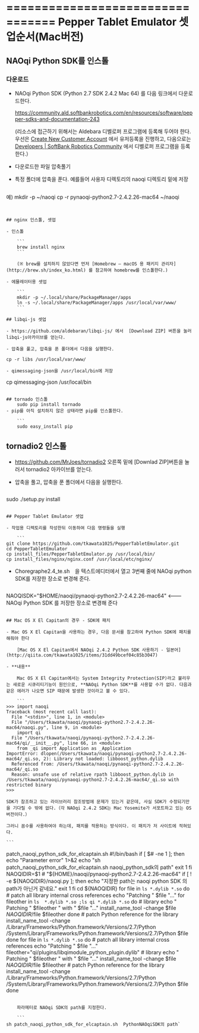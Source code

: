 =================================
Pepper Tablet Emulator 셋업순서(Mac버전)
=================================

## NAOqi Python SDK를 인스톨
### 다운로드

- NAOqi Python SDK (Python 2.7 SDK 2.4.2 Mac 64) 를 다음 링크에서 다운로드한다.

    https://community.ald.softbankrobotics.com/en/resources/software/pepper-sdks-and-documentation-243

    (리소스에 접근하기 위해서는 Aldebara 디벨로퍼 프로그램에 등록해 두어야 한다. 우선은 [Create New Customer Account](https://store.aldebaran.com/default/customer/account/create/) 에서 유저등록을 진행하고, 다음으로는 [Developers | SoftBank Robotics Community](https://community.ald.softbankrobotics.com/en/developerprogram#section3) 에서 디벨로퍼 프로그램을 등록한다.）

- 다운로드한 파일 압축풀기

- 특정 폴더에 압축을 푼다. 예를들어 사용자 디렉토리의 naoqi 디렉토리 밑에 저장

    ```
예)
mkdir -p ~/naoqi
cp -r pynaoqi-python2.7-2.4.2.26-mac64  ~/naoqi
```


## nginx 인스톨, 셋업

- 인스톨

    ```
    brew install nginx
    ```

    (※ brew를 설치하지 않았다면 먼저 [Homebrew — macOS 용 패키지 관리자](http://brew.sh/index_ko.html) 를 참고하여 homebrew를 인스톨한다.)

- 에뮬레이터용 셋업

    ```
    mkdir -p ~/.local/share/PackageManager/apps
    ln -s ~/.local/share/PackageManager/apps /usr/local/var/www/
    ```

## libqi-js 셋업

- https://github.com/aldebaran/libqi-js/ 에서  [Download ZIP] 버튼을 눌러 libqi-js아카이브를 얻는다.

- 압축을 풀고, 압축을 푼 폴더에서 다음을 실행한다.

   ```
    cp -r libs /usr/local/var/www/
   ```
- qimessaging-json을 /usr/local/bin에 저장

   ```
cp qimessaging-json /usr/local/bin
```

## tornado 인스톨
    sudo pip install tornado
- pip를 아직 설치하지 않은 상태라면 pip를 인스톨한다.

    ```
    sudo easy_install pip
```

## tornadio2 인스톨

- https://github.com/MrJoes/tornadio2 오른쪽 밑에  [Downlad ZIP]버튼을 눌러서 tornadio2 아카이브를 얻는다.

- 압축을 풀고, 압축을 푼 폴더에서 다음을 실행한다.

    ```
sudo ./setup.py install
```

## Pepper Tablet Emulator 셋업

- 작업용 디렉토리를 작성한뒤 이동하여 다음 명령들을 실행

    ```
git clone https://github.com/tkawata1025/PepperTabletEmulator.git
cd PepperTabletEmulator
cp install_files/PepperTabletEmulator.py /usr/local/bin/
cp install_files/nginx/nginx.conf /usr/local/etc/nginx/
```
- Choregraphe2.4_te.sh　을 텍스트에디터에서 열고 3번째 줄에  NAOqi python SDK를 저장한 장소로 변경해 준다.

    ```
NAOQISDK="$HOME/naoqi/pynaoqi-python2.7-2.4.2.26-mac64"
<--- NAOqi Python SDK 를 저장한 장소로 변경해 준다
```

## Mac OS X El Capitan의 경우 - SDK에 패치

- Mac OS X El Capitan을 사용하는 경우, 다음 문서를 참고하여 Python SDK에 패치를 해줘야 한다

    [Mac OS X El Capitan에서 NAOqi 2.4.2 Python SDK 사용하기 - 일본어](http://qiita.com/tkawata1025/items/31dd49bcef04c85b3047)

- **내용**
    
    Mac OS X El Capitan에서는 System Integrity Protection(SIP)라고 불리우는 새로운 시큐리티기능이 원인으로, **NAOqi Python SDK**를 사용할 수가 없다. 다음과 같은 에러가 나오면 SIP 때문에 발생한 것이라고 볼 수 있다.

    ```
>>> import naoqi
Traceback (most recent call last):
  File "<stdin>", line 1, in <module>
  File "/Users/tkawata/naoqi/pynaoqi-python2.7-2.4.2.26-mac64/naoqi.py", line 9, in <module>
    import qi
  File "/Users/tkawata/naoqi/pynaoqi-python2.7-2.4.2.26-mac64/qi/__init__.py", line 66, in <module>
    from _qi import Application as _Application
ImportError: dlopen(/Users/tkawata/naoqi/pynaoqi-python2.7-2.4.2.26-mac64/_qi.so, 2): Library not loaded: libboost_python.dylib
  Referenced from: /Users/tkawata/naoqi/pynaoqi-python2.7-2.4.2.26-mac64/_qi.so
  Reason: unsafe use of relative rpath libboost_python.dylib in /Users/tkawata/naoqi/pynaoqi-python2.7-2.4.2.26-mac64/_qi.so with restricted binary
>>> 
```

    SDK가 참조하고 있는 라이브러리 참조방법에 문제가 있는거 같은데, 사실 SDK가 수정되기만을 기다릴 수 밖에 없다.（각 NAOqi 2.4.2 SDK는 Mac Yosemite가 서포트하고 있는 OS 버전이다.）

    그러니 꼼수를 사용하여야 하는데, 패치를 적용하는 방식이다. 이 패치가 저 사이트에 적혀있다.

    ```
patch_naoqi_python_sdk_for_elcaptain.sh
#!/bin/bash
if [ $# -ne 1 ]; then
  echo "Parameter error" 1>&2
  echo "sh patch_naoqi_python_sdk_for_elcaptain.sh  naoqi_python_sdk의 path" 
  exit 1
fi
NAOQIDIR=$1 # "${HOME}/naoqi/pynaoqi-python2.7-2.4.2.26-mac64"
if [ ! -e ${NAOQIDIR}/naoqi.py ]; then
    echo "지정한 path는 naoqi python SDK 의 path가 아닌거 같네요."
    exit 1
fi
cd ${NAOQIDIR}
for file in `ls *.dylib *.so`
do
    # patch all library internal cross references
    echo "Patching " $file "..."
    for fileother in `ls  *.dylib *.so ;ls qi *.dylib *.so`
    do
        # library
        echo "  Patching " $fileother " with " $file "..."
        install_name_tool  -change $file $NAOQIDIR/$file $fileother
    done
    # patch Python reference for the library
    install_name_tool -change /Library/Frameworks/Python.framework/Versions/2.7/Python /System/Library/Frameworks/Python.framework/Versions/2.7/Python $file
done
for file in `ls *.dylib *.so`
do
    # patch all library internal cross references
    echo "Patching " $file "..."
    fileother="qi/plugins/libqimodule_python_plugin.dylib"
    # library
    echo "  Patching " $fileother " with " $file "..."
    install_name_tool -change $file $NAOQIDIR/$file $fileother
    # patch Python reference for the library
    install_name_tool -change /Library/Frameworks/Python.framework/Versions/2.7/Python /System/Library/Frameworks/Python.framework/Versions/2.7/Python $file
done
```

    파라메터로 NAOqi SDK의 path를 지정한다.

    ```
sh patch_naoqi_python_sdk_for_elcaptain.sh  PythonNAOqiSDK의 path`
```

